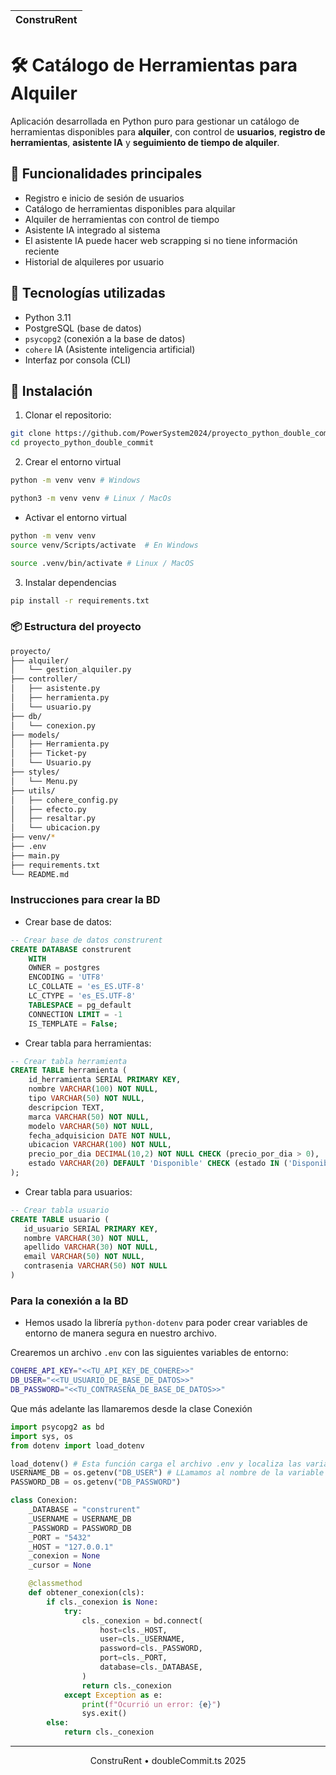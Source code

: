 |  ConstruRent |
| ------------ |

# 🛠️ Catálogo de Herramientas para Alquiler

Aplicación desarrollada en Python puro para gestionar un catálogo de herramientas disponibles para **alquiler**, con control de **usuarios**, **registro de herramientas**, **asistente IA** y **seguimiento de tiempo de alquiler**.

## 🚀 Funcionalidades principales

- Registro e inicio de sesión de usuarios
- Catálogo de herramientas disponibles para alquilar
- Alquiler de herramientas con control de tiempo
- Asistente IA integrado al sistema
- El asistente IA puede hacer web scrapping si no tiene información reciente
- Historial de alquileres por usuario

## 🧰 Tecnologías utilizadas

- Python 3.11
- PostgreSQL (base de datos)
- `psycopg2` (conexión a la base de datos)
- `cohere` IA (Asistente inteligencia artificial)
- Interfaz por consola (CLI)

## 🔧 Instalación

1. Clonar el repositorio:

```bash
git clone https://github.com/PowerSystem2024/proyecto_python_double_commit.ts.git
cd proyecto_python_double_commit
```

2. Crear el entorno virtual
```bash
python -m venv venv # Windows

python3 -m venv venv # Linux / MacOs
```
- Activar el entorno virtual
```bash
python -m venv venv
source venv/Scripts/activate  # En Windows

source .venv/bin/activate # Linux / MacOS
```

3. Instalar dependencias

```bash
pip install -r requirements.txt
```

### 📦 Estructura del proyecto

```bash
proyecto/
├── alquiler/
│   └── gestion_alquiler.py
├── controller/
│   ├── asistente.py  
│   ├── herramienta.py
│   └── usuario.py
├── db/
│   └── conexion.py
├── models/
│   ├── Herramienta.py
│   ├── Ticket-py 
│   └── Usuario.py
├── styles/
│   └── Menu.py
├── utils/
│   ├── cohere_config.py
│   ├── efecto.py
│   ├── resaltar.py
│   └── ubicacion.py
├── venv/*
├── .env
├── main.py
├── requirements.txt
└── README.md
```

### Instrucciones para crear la BD

- Crear base de datos:
```sql
-- Crear base de datos construrent
CREATE DATABASE construrent
    WITH 
    OWNER = postgres
    ENCODING = 'UTF8'
    LC_COLLATE = 'es_ES.UTF-8'
    LC_CTYPE = 'es_ES.UTF-8'
    TABLESPACE = pg_default
    CONNECTION LIMIT = -1
    IS_TEMPLATE = False;
```
- Crear tabla para herramientas:
```sql
-- Crear tabla herramienta
CREATE TABLE herramienta (
    id_herramienta SERIAL PRIMARY KEY,
    nombre VARCHAR(100) NOT NULL,
    tipo VARCHAR(50) NOT NULL,
    descripcion TEXT,
    marca VARCHAR(50) NOT NULL,
    modelo VARCHAR(50) NOT NULL,
    fecha_adquisicion DATE NOT NULL,
    ubicacion VARCHAR(100) NOT NULL,
    precio_por_dia DECIMAL(10,2) NOT NULL CHECK (precio_por_dia > 0),
    estado VARCHAR(20) DEFAULT 'Disponible' CHECK (estado IN ('Disponible', 'Rentado', 'En Mantenimiento', 'Fuera de Servicio'))
);
```
- Crear tabla para usuarios:
```sql
-- Crear tabla usuario
CREATE TABLE usuario (
   id_usuario SERIAL PRIMARY KEY,
   nombre VARCHAR(30) NOT NULL,
   apellido VARCHAR(30) NOT NULL,
   email VARCHAR(50) NOT NULL,
   contrasenia VARCHAR(50) NOT NULL
)
```

### Para la conexión a la BD

- Hemos usado la librería `python-dotenv` para poder crear variables de entorno de manera segura en nuestro archivo.

Crearemos un archivo `.env` con las siguientes variables de entorno:
```bash
COHERE_API_KEY="<<TU_API_KEY_DE_COHERE>>"
DB_USER="<<TU_USUARIO_DE_BASE_DE_DATOS>>"
DB_PASSWORD="<<TU_CONTRASEÑA_DE_BASE_DE_DATOS>>"
```

Que más adelante las llamaremos desde la clase Conexión
```python
import psycopg2 as bd
import sys, os
from dotenv import load_dotenv

load_dotenv() # Esta función carga el archivo .env y localiza las variables de entorno dentro de él
USERNAME_DB = os.getenv("DB_USER") # LLamamos al nombre de la variable de entorno
PASSWORD_DB = os.getenv("DB_PASSWORD")

class Conexion:
    _DATABASE = "construrent"
    _USERNAME = USERNAME_DB
    _PASSWORD = PASSWORD_DB
    _PORT = "5432"
    _HOST = "127.0.0.1"
    _conexion = None
    _cursor = None

    @classmethod
    def obtener_conexion(cls):
        if cls._conexion is None:
            try:
                cls._conexion = bd.connect(
                    host=cls._HOST,
                    user=cls._USERNAME,
                    password=cls._PASSWORD,
                    port=cls._PORT,
                    database=cls._DATABASE,
                )
                return cls._conexion
            except Exception as e:
                print(f"Ocurrió un error: {e}")
                sys.exit()
        else:
            return cls._conexion
```
---

<div align="center">
   ConstruRent • doubleCommit.ts 2025
</div>
